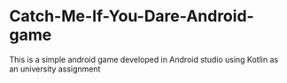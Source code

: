 # Catch-Me-If-You-Dare-Android-game
 This is a simple android game developed in Android studio using Kotlin as an university assignment
